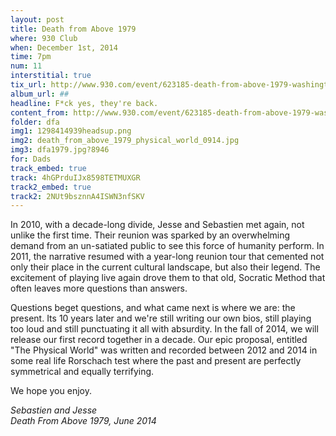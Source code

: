 ```yaml
---
layout: post
title: Death from Above 1979
where: 930 Club
when: December 1st, 2014
time: 7pm
num: 11
interstitial: true
tix_url: http://www.930.com/event/623185-death-from-above-1979-washington/
album_url: ##
headline: F*ck yes, they're back.
content_from: http://www.930.com/event/623185-death-from-above-1979-washington/
folder: dfa
img1: 1298414939headsup.png
img2: death_from_above_1979_physical_world_0914.jpg
img3: dfa1979.jpg?8946
for: Dads
track_embed: true
track: 4hGPrduIJx8598TETMUXGR
track2_embed: true
track2: 2NUt9bsznnA4ISWN3nfSKV
---
```


In 2010, with a decade-long divide, Jesse and Sebastien met again, not unlike the first time. Their reunion was sparked by an overwhelming demand from an un-satiated public to see this force of humanity perform. In 2011, the narrative resumed with a year-long reunion tour that cemented not only their place in the current cultural landscape, but also their legend. The excitement of playing live again drove them to that old, Socratic Method that often leaves more questions than answers.

Questions beget questions, and what came next is where we are: the present. Its 10 years later and we're still writing our own bios, still playing too loud and still punctuating it all with absurdity. In the fall of 2014, we will release our first record together in a decade. Our epic proposal, entitled "The Physical World" was written and recorded between 2012 and 2014 in some real life Rorschach test where the past and present are perfectly symmetrical and equally terrifying.

We hope you enjoy.

_Sebastien and Jesse <br/> Death From Above 1979, June 2014_